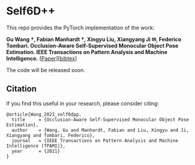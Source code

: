 # Self6D++

This repo provides the PyTorch implementation of the work:

**Gu Wang &dagger;, Fabian Manhardt &dagger;, Xingyu Liu, Xiangyang Ji &#9993;, Federico Tombari. Occlusion-Aware Self-Supervised Monocular Object Pose Estimation. IEEE Transactions on Pattern Analysis and Machine Intelligence.**
[[Paper](todo)][[bibtex](#Citation)]

The code will be released soon.




## Citation
If you find this useful in your research, please consider citing:
```
@article{Wang_2021_self6dpp,
  title     = {Occlusion-Aware Self-Supervised Monocular Object Pose Estimation},
  author    = {Wang, Gu and Manhardt, Fabian and Liu, Xingyu and Ji, Xiangyang and Tombari, Federico},
  journal   = {IEEE Transactions on Pattern Analysis and Machine Intelligence (TPAMI)},
  year      = {2021}
}
```
